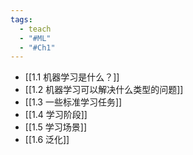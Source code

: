 ```yaml
---
tags:
  - teach
  - "#ML"
  - "#Ch1"
---
```

- [[1.1 机器学习是什么？]]
- [[1.2 机器学习可以解决什么类型的问题]]
- [[1.3 一些标准学习任务]]
- [[1.4 学习阶段]]
- [[1.5 学习场景]]
- [[1.6 泛化]]
